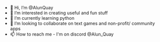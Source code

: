 - 👋 Hi, I’m @AlunQuay
- 👀 I’m interested in creating useful and fun stuff
- 🌱 I’m currently learning python
- 💞️ I’m looking to collaborate on text games and non-profit/ community apps
- 📫 How to reach me - I'm on discord @Alun_Quay

<!---
AlunQuay/AlunQuay is a ✨ special ✨ repository because its `README.md` (this file) appears on your GitHub profile.
You can click the Preview link to take a look at your changes.
--->
